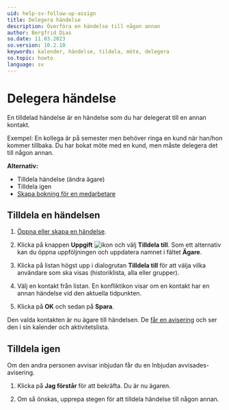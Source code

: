 ```yaml
---
uid: help-sv-follow-up-assign
title: Delegera händelse
description: Överföra en händelse till någon annan
author: Bergfrid Dias
so.date: 11.03.2023
so.version: 10.2.10
keywords: kalender, händelse, tildela, möte, delegera
so.topic: howto
language: sv
---
```


# Delegera händelse

En tilldelad händelse är en händelse som du har delegerat till en annan kontakt.

Exempel: En kollega är på semester men behöver ringa en kund när han/hon kommer tillbaka. Du har bokat möte med en kund, men måste delegera det till någon annan.

**Alternativ:**

* Tilldela händelse (ändra ägare)
* Tilldela igen
* [Skapa bokning för en medarbetare][2]

## Tilldela en händelsen

1. [Öppna eller skapa en händelse][1].

1. Klicka på knappen **Uppgift** ![ikon][img1] och välj **Tilldela till**. Som ett alternativ kan du öppna uppföljningen och uppdatera namnet i fältet **Ägare**.

1. Klicka på listan högst upp i dialogrutan **Tilldela till** för att välja vilka användare som ska visas (historiklista, alla eller grupper).

1. Välj en kontakt från listan. En konfliktikon visar om en kontakt har en annan händelse vid den aktuella tidpunkten.

1. Klicka på **OK** och sedan på **Spara**.

Den valda kontakten är nu ägare till händelsen. De [får en avisering][3] och ser den i sin kalender och aktivitetslista.

## Tilldela igen

Om den andra personen avvisar inbjudan får du en Inbjudan avvisades-avisering.

1. Klicka på **Jag förstår** för att bekräfta. Du är nu ägaren.

2. Om så önskas, upprepa stegen för att tilldela händelse till någon annan.

<!-- Referenced links -->
[1]: create-follow-up.md
[2]: create-follow-up.md#associate
[3]: invitation/accept-decline.md

<!-- Referenced images -->
[img1]: ../../../media/icons/btn-menu.png
